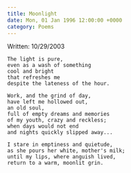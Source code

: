 ```yaml
---
title: Moonlight
date: Mon, 01 Jan 1996 12:00:00 +0000
category: Poems
---
```


Written: 10/29/2003

    The light is pure,  
    even as a wash of something  
    cool and bright  
    that refreshes me  
    despite the lateness of the hour.

    Work, and the grind of day,  
    have left me hollowed out,  
    an old soul,  
    full of empty dreams and memories  
    of my youth, crazy and reckless;  
    when days would not end  
    and nights quickly slipped away...

    I stare in emptiness and quietude,  
    as she pours her white, mother's milk;  
    until my lips, where anguish lived,  
    return to a warm, moonlit grin.
